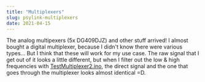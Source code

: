 ```yaml
---
title: "Multiplexers"
slug: psylink-multiplexers
date: 2021-04-15
---
```


The analog multipexers (5x DG409DJZ) and other stuff arrived! I almost bought a
digital multiplexer, because I didn't know there were various types... But I
think that these will work for my use case.  The raw signal that I get out of
it looks a little different, but when I filter out the low & high frequencies
with
[TestMultiplexer2.ino](https://codeberg.org/hut/psylink/src/branch/master/experimental/4_model3/TestMultiplexer2.ino),
the direct signal and the one that goes through the multiplexer looks almost
identical =D.
